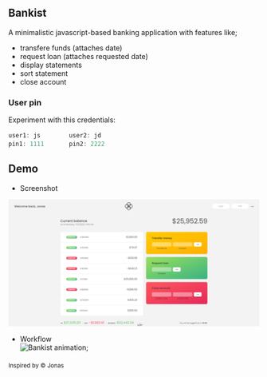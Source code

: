 ## Bankist
A minimalistic javascript-based banking application with features like;
- transfere funds (attaches date)
- request loan (attaches requested date)
- display statements
- sort statement
- close account

### User pin
Experiment with this credentials:
```js
user1: js        user2: jd
pin1: 1111       pin2: 2222
``` 

## Demo 
* Screenshot <br>
<img src="./assets/banky.png">

* Workflow <br>
![Bankist animation](https://j.gifs.com/Z8oxNJ.gif);

<sub>Inspired by &copy; Jonas</sub>